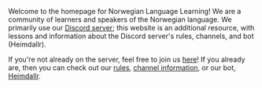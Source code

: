 Welcome to the homepage for Norwegian Language Learning! We are a community of learners and speakers of the Norwegian language. We primarily use our [Discord server](https://discord.gg/mBsKjx7); this website is an additional resource, with lessons and information about the Discord server's rules, channels, and bot (Heimdallr).

If you're not already on the server, feel free to join us [here](https://discord.gg/mBsKjx7)! If you already are, then you can check out our [rules](/page/rules), [channel information](/page/channels), or our bot, [Heimdallr](/page/heimdallr).

